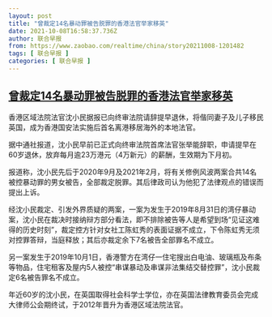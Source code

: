 ```yaml
---
layout: post
title: "曾裁定14名暴动罪被告脱罪的香港法官举家移英"
date: 2021-10-08T16:58:37.736Z
author: 联合早报
from: https://www.zaobao.com/realtime/china/story20211008-1201482
tags: [ 联合早报 ]
categories: [ 联合早报 ]
---
```

<!--1633727040000-->
[曾裁定14名暴动罪被告脱罪的香港法官举家移英](https://www.zaobao.com/realtime/china/story20211008-1201482)
------

<div>
<p>香港区域法院法官沈小民据报已向终审法院请辞提早退休，将偕同妻子及儿子移民英国，成为香港国安法实施后首名离港移居海外的本地法官。</p><p>据中通社报道，沈小民早前已正式向终审法院首席法官张举能辞职，申请提早在60岁退休，放弃每月逾23万港元（4万新元）的薪酬，生效期为下月初。</p><p>报道称，沈小民先后于2020年9月及2021年2月，将有关修例风波两案合共14名被控暴动罪的男女被告，全部裁定脱罪。其后律政司认为他犯了法律观点的错误而提出上诉。</p><section id="imu"><div id="dfp-ad-imu1">        </div></section><p>经沈小民裁定、引发外界质疑的两案，一案为发生于2019年8月31日的湾仔暴动案，沈小民在裁决时接纳辩方部分看法，即不排除被告等人是希望到场“见证这难得的历史时刻”，裁定控方针对女社工陈虹秀的表面证据不成立，下令陈虹秀无须对控罪答辩，当庭释放；其后亦裁定余下7名被告全部罪名不成立。</p><p>另一案发生于2019年10月1日，香港警方在湾仔一住宅搜出白电油、玻璃瓶及布条等物品，住宅租客及屋内5人被控“串谋暴动及串谋非法集结交替控罪”，沈小民裁定6名被告罪名不成立。</p><p>年近60岁的沈小民，在英国取得社会科学士学位，亦在英国法律教育委员会完成大律师公会期终试，于2012年晋升为香港区域法院法官。</p><div id="innity-in-post"></div><div id="dfp-ad-midarticlespecial">        </div>
</div>
